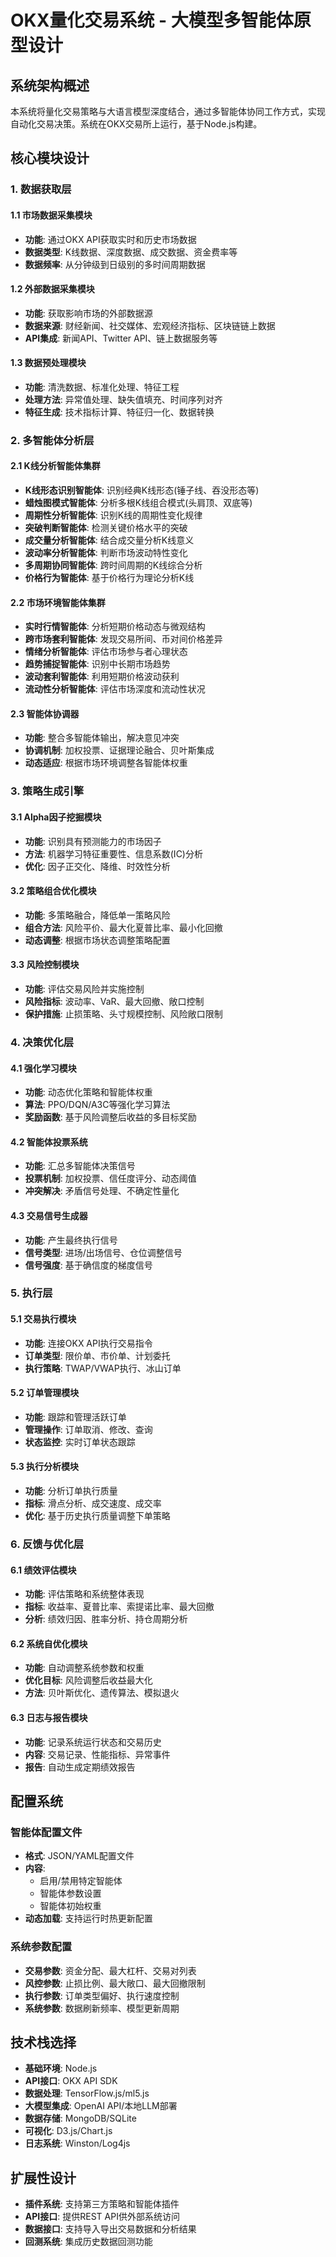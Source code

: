 # OKX量化交易系统 - 大模型多智能体原型设计

## 系统架构概述

本系统将量化交易策略与大语言模型深度结合，通过多智能体协同工作方式，实现自动化交易决策。系统在OKX交易所上运行，基于Node.js构建。

## 核心模块设计

### 1. 数据获取层

#### 1.1 市场数据采集模块
- **功能**: 通过OKX API获取实时和历史市场数据
- **数据类型**: K线数据、深度数据、成交数据、资金费率等
- **数据频率**: 从分钟级到日级别的多时间周期数据

#### 1.2 外部数据采集模块
- **功能**: 获取影响市场的外部数据源
- **数据来源**: 财经新闻、社交媒体、宏观经济指标、区块链链上数据
- **API集成**: 新闻API、Twitter API、链上数据服务等

#### 1.3 数据预处理模块
- **功能**: 清洗数据、标准化处理、特征工程
- **处理方法**: 异常值处理、缺失值填充、时间序列对齐
- **特征生成**: 技术指标计算、特征归一化、数据转换

### 2. 多智能体分析层

#### 2.1 K线分析智能体集群
- **K线形态识别智能体**: 识别经典K线形态(锤子线、吞没形态等)
- **蜡烛图模式智能体**: 分析多根K线组合模式(头肩顶、双底等)
- **周期性分析智能体**: 识别K线的周期性变化规律
- **突破判断智能体**: 检测关键价格水平的突破
- **成交量分析智能体**: 结合成交量分析K线意义
- **波动率分析智能体**: 判断市场波动特性变化
- **多周期协同智能体**: 跨时间周期的K线综合分析
- **价格行为智能体**: 基于价格行为理论分析K线

#### 2.2 市场环境智能体集群
- **实时行情智能体**: 分析短期价格动态与微观结构
- **跨市场套利智能体**: 发现交易所间、币对间价格差异
- **情绪分析智能体**: 评估市场参与者心理状态
- **趋势捕捉智能体**: 识别中长期市场趋势
- **波动套利智能体**: 利用短期价格波动获利
- **流动性分析智能体**: 评估市场深度和流动性状况

#### 2.3 智能体协调器
- **功能**: 整合多智能体输出，解决意见冲突
- **协调机制**: 加权投票、证据理论融合、贝叶斯集成
- **动态适应**: 根据市场环境调整各智能体权重

### 3. 策略生成引擎

#### 3.1 Alpha因子挖掘模块
- **功能**: 识别具有预测能力的市场因子
- **方法**: 机器学习特征重要性、信息系数(IC)分析
- **优化**: 因子正交化、降维、时效性分析

#### 3.2 策略组合优化模块
- **功能**: 多策略融合，降低单一策略风险
- **组合方法**: 风险平价、最大化夏普比率、最小化回撤
- **动态调整**: 根据市场状态调整策略配置

#### 3.3 风险控制模块
- **功能**: 评估交易风险并实施控制
- **风险指标**: 波动率、VaR、最大回撤、敞口控制
- **保护措施**: 止损策略、头寸规模控制、风险敞口限制

### 4. 决策优化层

#### 4.1 强化学习模块
- **功能**: 动态优化策略和智能体权重
- **算法**: PPO/DQN/A3C等强化学习算法
- **奖励函数**: 基于风险调整后收益的多目标奖励

#### 4.2 智能体投票系统
- **功能**: 汇总多智能体决策信号
- **投票机制**: 加权投票、信任度评分、动态阈值
- **冲突解决**: 矛盾信号处理、不确定性量化

#### 4.3 交易信号生成器
- **功能**: 产生最终执行信号
- **信号类型**: 进场/出场信号、仓位调整信号
- **信号强度**: 基于确信度的梯度信号

### 5. 执行层

#### 5.1 交易执行模块
- **功能**: 连接OKX API执行交易指令
- **订单类型**: 限价单、市价单、计划委托
- **执行策略**: TWAP/VWAP执行、冰山订单

#### 5.2 订单管理模块
- **功能**: 跟踪和管理活跃订单
- **管理操作**: 订单取消、修改、查询
- **状态监控**: 实时订单状态跟踪

#### 5.3 执行分析模块
- **功能**: 分析订单执行质量
- **指标**: 滑点分析、成交速度、成交率
- **优化**: 基于历史执行质量调整下单策略

### 6. 反馈与优化层

#### 6.1 绩效评估模块
- **功能**: 评估策略和系统整体表现
- **指标**: 收益率、夏普比率、索提诺比率、最大回撤
- **分析**: 绩效归因、胜率分析、持仓周期分析

#### 6.2 系统自优化模块
- **功能**: 自动调整系统参数和权重
- **优化目标**: 风险调整后收益最大化
- **方法**: 贝叶斯优化、遗传算法、模拟退火

#### 6.3 日志与报告模块
- **功能**: 记录系统运行状态和交易历史
- **内容**: 交易记录、性能指标、异常事件
- **报告**: 自动生成定期绩效报告

## 配置系统

### 智能体配置文件
- **格式**: JSON/YAML配置文件
- **内容**: 
  - 启用/禁用特定智能体
  - 智能体参数设置
  - 智能体初始权重
- **动态加载**: 支持运行时热更新配置

### 系统参数配置
- **交易参数**: 资金分配、最大杠杆、交易对列表
- **风控参数**: 止损比例、最大敞口、最大回撤限制
- **执行参数**: 订单类型偏好、执行速度控制
- **系统参数**: 数据刷新频率、模型更新周期

## 技术栈选择

- **基础环境**: Node.js
- **API接口**: OKX API SDK
- **数据处理**: TensorFlow.js/ml5.js
- **大模型集成**: OpenAI API/本地LLM部署
- **数据存储**: MongoDB/SQLite
- **可视化**: D3.js/Chart.js
- **日志系统**: Winston/Log4js

## 扩展性设计

- **插件系统**: 支持第三方策略和智能体插件
- **API接口**: 提供REST API供外部系统访问
- **数据接口**: 支持导入导出交易数据和分析结果
- **回测系统**: 集成历史数据回测功能 